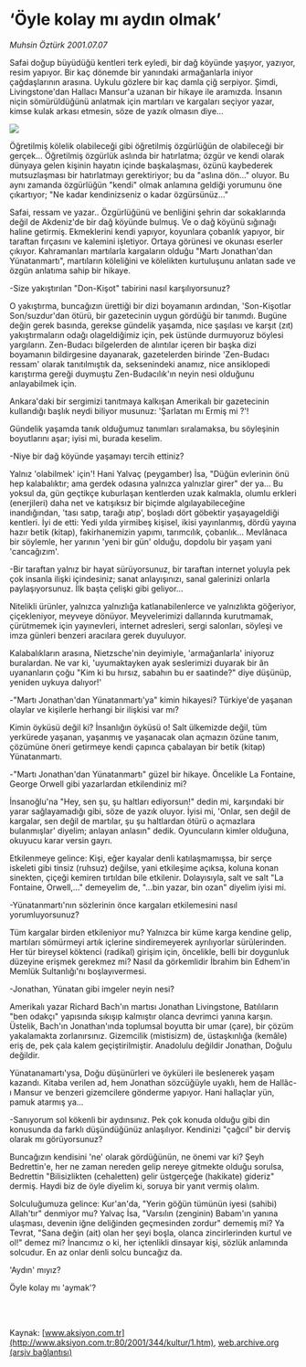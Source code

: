 # ‘Öyle kolay mı aydın olmak’

*Muhsin Öztürk 2001.07.07*

<div>
 <p class="spot">
  Safai doğup büyüdüğü kentleri terk eyledi, bir dağ köyünde yaşıyor, yazıyor, resim yapıyor. Bir kaç dönemde bir yanındaki armağanlarla iniyor çağdaşlarının arasına. Uykulu gözlere bir kaç damla çiğ serpiyor. Şimdi, Livingstone'dan Hallacı Mansur'a uzanan bir hikaye ile aramızda. İnsanın niçin sömürüldüğünü anlatmak için martıları ve kargaları seçiyor yazar, kimse kulak arkası etmesin, söze de yazık olmasın diye...
 </p>
 <p class="metin">
 </p>
 <img border="0" src="/web/20020225110301im_/http://www.aksiyon.com.tr/2001/344/resimler/coban.jpg"/>
 <p class="metin">
  Öğretilmiş kölelik olabileceği gibi öğretilmiş özgürlüğün de olabileceği bir gerçek... Öğretilmiş özgürlük aslında bir hatırlatma; özgür ve kendi olarak dünyaya gelen kişinin hayatın içinde başkalaşması, özünü kaybederek mutsuzlaşması bir hatırlatmayı gerektiriyor; bu da "aslına dön..." oluyor. Bu aynı zamanda özgürlüğün "kendi" olmak anlamına geldiği yorumunu öne çıkartıyor; "Ne kadar kendinizseniz o kadar özgürsünüz..."
 </p>
 <p class="metin">
  Safai, ressam ve yazar.. Özgürlüğünü ve benliğini şehrin dar sokaklarında değil de Akdeniz'de bir dağ köyünde bulmuş. Ve o dağ köyünü sığınağı haline getirmiş. Ekmeklerini kendi yapıyor, koyunlara çobanlık yapıyor, bir taraftan fırçasını ve kalemini işletiyor. Ortaya görünesi ve okunası eserler çıkıyor. Kahramanları martılarla kargaların olduğu "Martı Jonathan'dan Yünatanmartı", martıların köleliğini ve kölelikten kurtuluşunu anlatan sade ve özgün anlatıma sahip bir hikaye.
 </p>
 <p class="metin">
  -Size yakıştırılan "Don-Kişot" tabirini nasıl karşılıyorsunuz?
 </p>
 <p class="metin">
  O yakıştırma, buncağızın ürettiği bir dizi boyamanın ardından, 'Son-Kişotlar Son/suzdur'dan ötürü, bir gazetecinin uygun gördüğü bir tanımdı. Bugüne değin gerek basında, gerekse gündelik yaşamda, nice şaşılası ve karşıt (zıt) yakıştırmaların odağı olageldiğimiz için, pek üstünde durmuyoruz böylesi yargıların. Zen-Budacı bilgelerden de alıntılar içeren bir başka dizi boyamanın bildirgesine dayanarak, gazetelerden birinde 'Zen-Budacı ressam' olarak tanıtılmıştık da, seksenindeki anamız, nice ansiklopedi karıştırma gereği duymuştu Zen-Budacılık'ın neyin nesi olduğunu anlayabilmek için.
 </p>
 <p class="metin">
  Ankara'daki bir sergimizi tanıtmaya kalkışan Amerikalı bir gazetecinin kullandığı başlık neydi biliyor musunuz:  'Şarlatan mı Ermiş mi ?'!
 </p>
 <p class="metin">
  Gündelik yaşamda tanık olduğumuz tanımları sıralamaksa, bu söyleşinin boyutlarını aşar; iyisi mi, burada keselim.
 </p>
 <p class="metin">
  -Niye bir dağ köyünde yaşamayı tercih ettiniz?
 </p>
 <p class="metin">
  Yalnız 'olabilmek' için'! Hani Yalvaç (peygamber) İsa, "Düğün evlerinin önü hep kalabalıktır; ama gerdek odasına yalnızca yalnızlar girer" der ya... Bu yoksul da, gün geçtikçe kuburlaşan kentlerden uzak kalmakla, olumlu erkleri (enerjileri) daha net ve katışıksız bir biçimde algılayabileceğine inandığından, 'tası satıp, tarağı atıp', boşladı dört göbektir yaşayageldiği kentleri. İyi de etti: Yedi yılda yirmibeş kişisel, ikisi yayınlanmış, dördü yayına hazır betik (kitap), fakirhanemizin yapımı, tarımcılık, çobanlık... Mevlânaca bir söylemle, her yarının 'yeni bir gün' olduğu, dopdolu bir yaşam yani 'cancağızım'.
 </p>
 <p class="metin">
  -Bir taraftan yalnız bir hayat sürüyorsunuz, bir taraftan internet yoluyla pek çok insanla ilişki içindesiniz; sanat anlayışınızı, sanal galerinizi onlarla paylaşıyorsunuz. İlk başta çelişki gibi geliyor...
 </p>
 <p class="metin">
  Nitelikli ürünler, yalnızca yalnızlığa katlanabilenlerce ve yalnızlıkta göğeriyor, çiçekleniyor, meyveye dönüyor. Meyvelerimizi dallarında kurutmamak, çürütmemek için yayınevleri, internet adresleri, sergi salonları, söyleşi ve imza günleri benzeri aracılara gerek duyuluyor.
 </p>
 <p class="metin">
  Kalabalıkların arasına, Nietzsche'nin deyimiyle, 'armağanlarla' iniyoruz buralardan. Ne var ki, 'uyumaktayken ayak seslerimizi duyarak bir ân uyananların çoğu "Kim ki bu hırsız, sabahın bu er saatinde?" diye düşünüp, yeniden uykuya dalıyor!'
 </p>
 <p class="metin">
  -"Martı Jonathan'dan Yünatanmartı'ya" kimin hikayesi? Türkiye'de yaşanan olaylar ve kişilerle herhangi bir ilişkisi var mı?
 </p>
 <p class="metin">
  Kimin öyküsü değil ki? İnsanlığın öyküsü o! Salt ülkemizde değil, tüm yerkürede yaşanan, yaşanmış ve yaşanacak olan açmazın özüne tanım, çözümüne öneri getirmeye kendi çapınca çabalayan bir betik (kitap) Yünatanmartı.
 </p>
 <p class="metin">
  -"Martı Jonathan'dan Yünatanmartı" güzel bir hikaye. Öncelikle La Fontaine, George Orwell gibi yazarlardan etkilendiniz mi?
 </p>
 <p class="metin">
  İnsanoğlu'na "Hey, sen şu, şu haltları ediyorsun!" dedin mi, karşındaki bir yarar sağlayamadığı gibi, söze de yazık oluyor. İyisi mi, 'Onlar, sen değil de kargalar, sen değil de martılar, şu şu haltlardan ötürü o açmazlara bulanmışlar' diyelim; anlayan anlasın" dedik. Oyuncuların kimler olduğuna, okuyucu karar versin gayrı.
 </p>
 <p class="metin">
  Etkilenmeye gelince: Kişi, eğer kayalar denli katılaşmamışsa, bir serçe iskeleti gibi tinsiz (ruhsuz) değilse, yani etkileşime açıksa, koluna konan sinekten, çiçeği kemiren tırtıldan bile etkilenir. Dolayısıyla, salt ve salt "La Fontaine, Orwell,..." demeyelim de, "...bin yazar, bin ozan" diyelim iyisi mi.
 </p>
 <p class="metin">
  -Yünatanmartı'nın sözlerinin önce kargaları etkilemesini nasıl yorumluyorsunuz?
 </p>
 <p class="metin">
  Tüm kargalar birden etkileniyor mu? Yalnızca bir küme karga kendine gelip, martıları sömürmeyi artık içlerine sindiremeyerek ayrılıyorlar sürülerinden. Her tür bireysel köktenci (radikal) girişim için, öncelikle, belli bir doygunluk düzeyine erişmek gerekmez mi? Nasıl da görkemlidir İbrahim bin Edhem'in Memlük Sultanlığı'nı boşlayıvermesi.
 </p>
 <p class="metin">
  -Jonathan, Yünatan gibi imgeler neyin nesi?
 </p>
 <p class="metin">
  Amerikalı yazar Richard Bach'ın martısı Jonathan Livingstone, Batılıların "ben odakçı" yapısında sıkışıp kalmıştır olanca devrimci yanına karşın. Üstelik, Bach'ın Jonathan'ında toplumsal boyutta bir umar (çare), bir çözüm yakalamakta zorlanırsınız. Gizemcilik (mistisizm) de, üstaşkınlığa (kemâle) eriş de, pek çala kalem geçiştirilmiştir. Anadolulu değildir Jonathan, Doğulu değildir.
 </p>
 <p class="metin">
  Yünatanamartı'ysa, Doğu düşünürleri ve öyküleri ile beslenerek yaşam kazandı. Kitaba verilen ad, hem Jonathan sözcüğüyle uyaklı, hem de Hallâc-ı Mansur ve benzeri gizemcilere gönderme yapıyor. Hani hallaçlar yün, pamuk atarmış ya...
 </p>
 <p class="metin">
  -Sanıyorum sol kökenli bir aydınsınız. Pek çok konuda olduğu gibi din konusunda da farklı düşündüğünüz anlaşılıyor. Kendinizi "çağcıl" bir derviş olarak mı görüyorsunuz?
 </p>
 <p class="metin">
  Buncağızın kendisini 'ne' olarak gördüğünün, ne önemi var ki? Şeyh Bedrettin'e, her ne zaman nereden gelip nereye gitmekte olduğu sorulsa, Bedrettin "Bilisizlikten (cehaletten) gelir üstgerçeğe (hakikate) gideriz" dermiş. Haydi biz de öyle diyelim ki, soruya bir yanıt vermiş olalım.
 </p>
 <p class="metin">
  Solculuğumuza gelince: Kur'an'da, "Yerin göğün tümünün iyesi (sahibi) Allah'tır" denmiyor mu? Yalvaç İsa, "Varsılın (zenginin) Babam'ın yanına ulaşması, devenin iğne deliğinden geçmesinden zordur" dememiş mi? Ya Tevrat, "Sana değin (ait) olan her şeyi boşla, olanca zincirlerinden kurtul ve ol!" demez mi? İnancımız o ki, her içtenlikli dinsayar kişi, sözlük anlamında solcudur. En az onlar denli solcu buncağız da.
 </p>
 <p class="metin">
  'Aydın' mıyız?
 </p>
 <p class="metin">
  Öyle kolay mı 'aymak'?
 </p>
 <p class="metin">
 </p>
 <br/>
 <br/>
</div>

Kaynak: [www.aksiyon.com.tr](http://www.aksiyon.com.tr:80/2001/344/kultur/1.htm), [web.archive.org (arşiv bağlantısı)](http://web.archive.org/web/20020225110301/http://www.aksiyon.com.tr:80/2001/344/kultur/1.htm)
